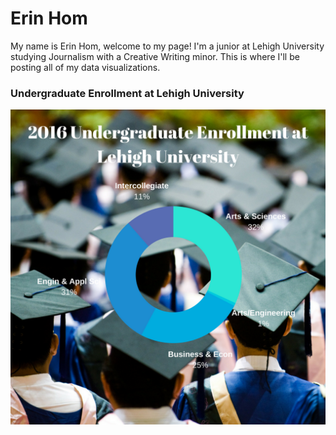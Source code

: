 # Erin Hom
My name is Erin Hom, welcome to my page! I'm a junior at Lehigh University studying Journalism with a Creative Writing minor. This is where I'll be posting all of my data visualizations.

### Undergraduate Enrollment at Lehigh University
![text](https://github.com/erinhom/erinhom.github.io/blob/master/undergrad.png?raw=true)
